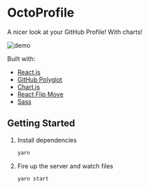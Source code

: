 # OctoProfile

A nicer look at your GitHub Profile! With charts!

![demo](https://raw.githubusercontent.com/bchiang7/octoprofile/master/static/og.png)

Built with:

- [React.js](https://reactjs.org/)
- [GitHub Polyglot](https://github.com/IonicaBizau/node-gh-polyglot)
- [Chart.js](https://www.chartjs.org/)
- [React Flip Move](https://github.com/joshwcomeau/react-flip-move)
- [Sass](https://sass-lang.com/)

## Getting Started

1. Install dependencies

   ```bash
   yarn
   ```

2. Fire up the server and watch files

   ```bash
   yarn start
   ```


